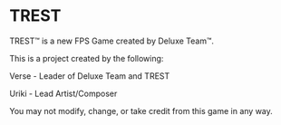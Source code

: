 # TREST
TREST™️ is a new FPS Game created by Deluxe Team™️.

This is a project created by the following:

Verse - Leader of Deluxe Team and TREST

Uriki - Lead Artist/Composer

You may not modify, change, or take credit from this game in any way.
